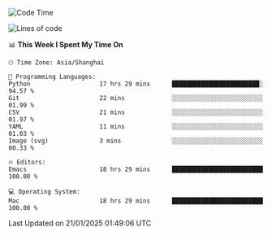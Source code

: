 <!--START_SECTION:waka-->
![Code Time](http://img.shields.io/badge/Code%20Time-2%2C488%20hrs%2036%20mins-blue)

![Lines of code](https://img.shields.io/badge/From%20Hello%20World%20I%27ve%20Written-310.0%20thousand%20lines%20of%20code-blue)

📊 **This Week I Spent My Time On** 

```text
🕑︎ Time Zone: Asia/Shanghai

💬 Programming Languages: 
Python                   17 hrs 29 mins      ████████████████████████░   94.57 % 
Git                      22 mins             ░░░░░░░░░░░░░░░░░░░░░░░░░   01.99 % 
CSV                      21 mins             ░░░░░░░░░░░░░░░░░░░░░░░░░   01.97 % 
YAML                     11 mins             ░░░░░░░░░░░░░░░░░░░░░░░░░   01.03 % 
Image (svg)              3 mins              ░░░░░░░░░░░░░░░░░░░░░░░░░   00.33 % 

🔥 Editors: 
Emacs                    18 hrs 29 mins      █████████████████████████   100.00 % 

💻 Operating System: 
Mac                      18 hrs 29 mins      █████████████████████████   100.00 % 
```


 Last Updated on 21/01/2025 01:49:06 UTC
<!--END_SECTION:waka-->
